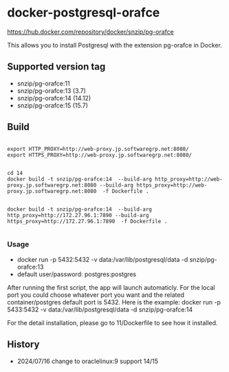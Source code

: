 # docker-postgresql-orafce

https://hub.docker.com/repository/docker/snzip/pg-orafce

This allows you to install Postgresql with the extension pg-orafce in Docker.


## Supported version tag
- snzip/pg-orafce:11
- snzip/pg-orafce:13   (3.7)
- snzip/pg-orafce:14   (14.12)
- snzip/pg-orafce:15   (15.7)

## Build 

```

export HTTP_PROXY=http://web-proxy.jp.softwaregrp.net:8080/
export HTTPS_PROXY=http://web-proxy.jp.softwaregrp.net:8080/


cd 14
docker build -t snzip/pg-orafce:14  --build-arg http_proxy=http://web-proxy.jp.softwaregrp.net:8080 --build-arg https_proxy=http://web-proxy.jp.softwaregrp.net:8080  -f Dockerfile .


docker build -t snzip/pg-orafce:14  --build-arg http_proxy=http://172.27.96.1:7890 --build-arg https_proxy=http://172.27.96.1:7890  -f Dockerfile .
 
 ```


### Usage

- docker run  -p 5432:5432 -v data:/var/lib/postgresql/data -d snzip/pg-orafce:13
- default user/password:  postgres:postgres



 After running the first script, the app will launch automaticly. For the local port you could choose whatever port you want and the related container/postgres default port is 5432. 
 Here is the example:
 docker run  -p 5433:5432 -v data:/var/lib/postgresql/data -d snzip/pg-orafce:14
 
 For the detail installation, please go to 11/Dockerfile to see how it installed.


## History 

- 2024/07/16
  change to oraclelinux:9
  support 14/15
  